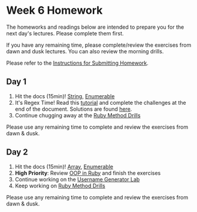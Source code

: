 # Week 6 Homework

The homeworks and readings below are intended to prepare you for the next day's lectures. Please complete them first.

If you have any remaining time, please complete/review the exercises from dawn and dusk lectures. You can also review the morning drills.

Please refer to the [Instructions for Submitting Homework](/how-tos/homework-submission.md).

## Day 1

1. Hit the docs (15min)! [String](ruby-doc.org/core-2.2.4/String.html), [Enumerable](ruby-doc.org/core-2.2.4/Enumerable.html)
2. It's Regex Time!  Read this [tutorial](day-01-homework.md) and complete the challenges at the end of the document. Solutions are found [here](day-01-solutions.md).
3. Continue chugging away at the [Ruby Method Drills](https://github.com/sf-wdi-25/ruby_method_drills)

Please use any remaining time to complete and review the exercises from dawn & dusk.

## Day 2

1. Hit the docs (15min)! [Array](ruby-doc.org/core-2.2.4/Array.html), [Enumerable](ruby-doc.org/core-2.2.4/Enumerable.html)
2. **High Priority**: Review [OOP in Ruby](https://github.com/sf-wdi-25/notes/tree/master/week-06-ruby/day-02/dusk-ruby-OOP) and finish the exercises
3. Continue working on the [Username Generator Lab](https://github.com/sf-wdi-25/username_generator)
4. Keep working on [Ruby Method Drills](https://github.com/sf-wdi-25/ruby_method_drills)

Please use any remaining time to complete and review the exercises from dawn & dusk.

<!-- ## Day 3

1. Reading
2. Bonus/Stretch

Please use any remaining time to complete and review the exercises from dawn & dusk.

## Day 4

1. Reading
2. Friday Review Prep
    - Complete the [Week 1 Self-Assessment](#PENDING) and identify 2 topics you want to review tomorrow
    - Ask and/or upvote 3 questions on QuestionCookie: http://www.questioncookie.com/wdi-25-w1-review

Please use any remaining time to complete and review the exercises from dawn & dusk.

## Day 5 - Weekend Homework

1. Reading
2. Weekend Lab

Please use any remaining time to review exercises/drills from the week! And don't forget to sleep!
 -->
